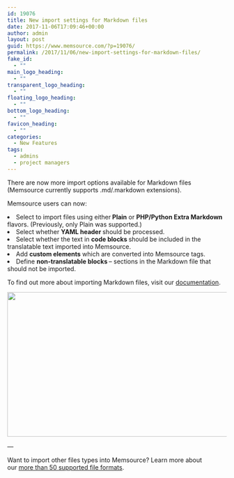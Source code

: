 ```yaml
---
id: 19076
title: New import settings for Markdown files
date: 2017-11-06T17:09:46+00:00
author: admin
layout: post
guid: https://www.memsource.com/?p=19076/
permalink: /2017/11/06/new-import-settings-for-markdown-files/
fake_id:
  - ""
main_logo_heading:
  - ""
transparent_logo_heading:
  - ""
floating_logo_heading:
  - ""
bottom_logo_heading:
  - ""
favicon_heading:
  - ""
categories:
  - New Features
tags:
  - admins
  - project managers
---
```

<span style="font-weight: 400;">There are now more import options available for Markdown files (Memsource currently supports .md/.markdown extensions).</span><!--more-->

<span style="font-weight: 400;">Memsource users can now: </span>

<li style="font-weight: 400;">
  <span style="font-weight: 400;">Select to import files using either</span><b> Plain</b><span style="font-weight: 400;"> or </span><b>PHP/Python Extra Markdown</b><span style="font-weight: 400;"> flavors. </span><span style="font-weight: 400;">(Previously, only Plain was supported.)</span>
</li>
<li style="font-weight: 400;">
  <span style="font-weight: 400;">Select whether </span><b>YAML header </b><span style="font-weight: 400;">should be processed.</span>
</li>
<li style="font-weight: 400;">
  <span style="font-weight: 400;">Select whether the text in </span><b>code blocks </b><span style="font-weight: 400;">should be included in the translatable text imported into Memsource. </span>
</li>
<li style="font-weight: 400;">
  <span style="font-weight: 400;">Add <strong>c</strong></span><b>ustom elements</b><span style="font-weight: 400;"> which are converted into Memsource tags.</span>
</li>
<li style="font-weight: 400;">
  <span style="font-weight: 400;">Define </span><b>non-translatable blocks </b><span style="font-weight: 400;">&#8211; sections in the Markdown file that should not be imported.</span>
</li>

To find out more about importing Markdown files, visit our [documentation](https://wiki.memsource.com/wiki/Markdown).

<span style="font-weight: 400;"><a class="dt-pswp-item" href="https://www.memsource.com/wp-content/uploads/2017/11/MD_import.png" data-dt-img-description="" data-large_image_width="790" data-large_image_height="411"><img class="alignnone wp-image-19077" src="https://www.memsource.com/wp-content/uploads/2017/11/MD_import.png" alt="" width="638" height="332" /></a></span>

—

<span style="font-weight: 400;">Want to import other files types into Memsource? Learn more about our <a href="https://wiki.memsource.com/wiki/Memsource_Cloud_User_Manual#Supported_File_Formats">more than 50 supported file formats</a>. </span>